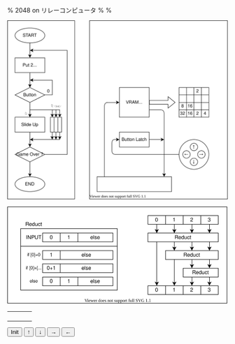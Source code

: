 % 2048 on リレーコンピュータ
%
%

![](./algo.drawio.svg)


![](./reduct.drawio.svg)



|                       |                       |                       |                       |
| --------------------- | --------------------- | --------------------- | --------------------- |
| <span id="11"></span> | <span id="12"></span> | <span id="13"></span> | <span id="14"></span> |
| <span id="21"></span> | <span id="22"></span> | <span id="23"></span> | <span id="24"></span> |
| <span id="31"></span> | <span id="32"></span> | <span id="33"></span> | <span id="34"></span> |
| <span id="41"></span> | <span id="42"></span> | <span id="43"></span> | <span id="44"></span> |


<script>
    const emptyBoard = [[0,0,0,0],[0,0,0,0],[0,0,0,0],[0,0,0,0]];

    function init(){
        console.log("init");
        let board = emptyBoard;
        board = randomPut(board);
        show(board);
    }

    function randomPut(board){
        let i, j, emptyList=[], ret=board;
        for(i=0;i<4;i++) for(j=0;j<4;j++) if(board[i][j]===0) emptyList.push([i,j]);
        const k = Math.floor(Math.random()*emptyList.length);
        ret[emptyList[k][0]][emptyList[k][1]]=2;
        return ret;
    }

    function show(board){
        console.log(board);
        let i,j;
        for(i=1;i<=4;i++)for(j=1;j<=4;j++)if(board[i-1][j-1]){
            document.getElementById(""+i+j).innerHTML=board[i-1][j-1];
        }
    }

    function reduct(input){
        if(input[0]===0) return input.slice(1);
        else if(input[0]===input[1]) return [input[0]*2, ...input.slice(2)];
        else return input;
    }

    function reductLine(input){
        const out0 = reduct(input);
        const out1 = reduct(out0.slice(1));
        const out2 = reduct(out1.slice(1));
        return [out0[0],out1[0],out2[0],out2[1]];
    }


    function up(){
        reductLine(board)
    }

</script>

<button onclick="init()">Init</button>
<button onclick="show()">↑</button>
<button onclick="show()">↓</button>
<button onclick="show()">→</button>
<button onclick="show()">←</button>



